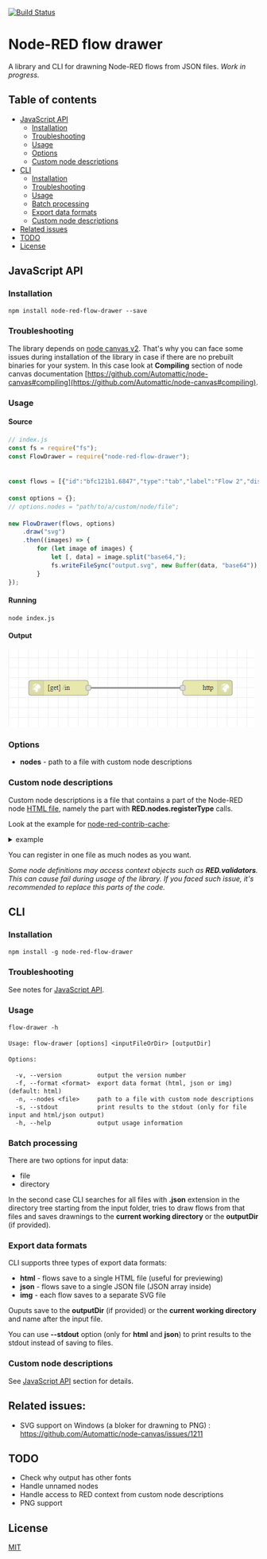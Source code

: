 [![Build Status](https://travis-ci.org/Ustimov/node-red-flow-drawer.svg?branch=master)](https://travis-ci.org/Ustimov/node-red-flow-drawer)

# Node-RED flow drawer

A library and CLI for drawning Node-RED flows from JSON files. *Work in progress.*

## Table of contents

* [JavaScript API](#javascript-api)
  * [Installation](#installation)
  * [Troubleshooting](#troubleshooting)
  * [Usage](#usage)
  * [Options](#options)
  * [Custom node descriptions](#custom-node-descriptions)
* [CLI](#cli)
  * [Installation](#installation-1)
  * [Troubleshooting](#troubleshooting-1)
  * [Usage](#usage-1)
  * [Batch processing](#batch-processing)
  * [Export data formats](#export-data-formats)
  * [Custom node descriptions](#custom-node-descriptions-1)
* [Related issues](#related-issues)
* [TODO](#todo)
* [License](#license)

## JavaScript API

### Installation

```
npm install node-red-flow-drawer --save
```

### Troubleshooting

The library depends on [node canvas v2](https://github.com/Automattic/node-canvas). That's why you can face some issues during installation of the library in case if there are no prebuilt binaries for your system. In this case look at **Compiling** section of node canvas documentation [https://github.com/Automattic/node-canvas#compiling](https://github.com/Automattic/node-canvas#compiling).

### Usage

#### Source

```javascript
// index.js
const fs = require("fs");
const FlowDrawer = require("node-red-flow-drawer");
 
 
const flows = [{"id":"bfc121b1.6847","type":"tab","label":"Flow 2","disabled":false,"info":""},{"id":"c1f897dd.90a048","type":"http in","z":"bfc121b1.6847","name":"","url":"/in","method":"get","upload":false,"swaggerDoc":"","x":200,"y":540,"wires":[["9b1c0d8f.216f2"]]},{"id":"9b1c0d8f.216f2","type":"http response","z":"bfc121b1.6847","name":"","statusCode":"200","headers":{},"x":500,"y":540,"wires":[]}];
 
const options = {};
// options.nodes = "path/to/a/custom/node/file";
 
new FlowDrawer(flows, options)
    .draw("svg")
    .then((images) => {
        for (let image of images) {
            let [, data] = image.split("base64,");
            fs.writeFileSync("output.svg", new Buffer(data, "base64"));
        }
});
```

#### Running

```
node index.js
```

#### Output

![Output](/docs/img/output.png)

### Options

* **nodes** - path to a file with custom node descriptions

### Custom node descriptions

Custom node descriptions is a file that contains a part of the Node-RED node [HTML file](https://nodered.org/docs/creating-nodes/node-html), namely the part with **RED.nodes.registerType** calls.

Look at the example for [node-red-contrib-cache](https://github.com/CANDY-LINE/node-red-contrib-cache):
<details>
<summary>example</summary>

*Note the first line of the file. It's required to get access to current context.*

```javascript
const RED = this.RED;
 
RED.nodes.registerType('Cache in',{
  category: 'input',
  defaults: {
    name: { name: '' },
    cache: { type: 'Cache', required: true },
    keyType: { value : 'msg' },
    keyProperty: { value: 'topic', required: true },
    valueType: { value : 'msg' },
    valueProperty: { value: 'payload', required: true },
    useString: { value: false, required: false }
  },
  color: 'Turquoise',
  inputs: 1,
  outputs: 1,
  icon: "db.png",
  label: function() {
    return this.name || 'Cache';
  },
  labelStyle: function() {
    return this.name ? 'node_label_italic' : '';
  },
  oneditprepare: function() {
    $("#node-input-keyProperty").typedInput({default:this.keyType||'msg',types:['msg']});
    $("#node-input-valueProperty").typedInput({default:this.valueType||'msg',types:['msg']});
  }
});
RED.nodes.registerType('Cache out',{
  category: 'output',
  defaults: {
    name: { name: '' },
    cache: { type: 'Cache', required: true },
    keyType: { value : 'msg' },
    keyProperty: { value: 'topic', required: true },
    valueType: { value : 'msg' },
    valueProperty: { value: 'payload', required: true },
    ttlType: { value : 'msg' },
    ttlProperty: { value: '', required: false },
    useString: { value: false, required: false }
  },
  color: 'Turquoise',
  inputs: 1,
  outputs: 0,
  icon: "db.png",
  align: 'right',
  label: function() {
    return this.name || 'Cache';
  },
  labelStyle: function() {
    return this.name ? 'node_label_italic' : '';
  },
  oneditprepare: function() {
    $("#node-input-keyProperty").typedInput({default:this.keyType||'msg',types:['msg']});
    $("#node-input-valueProperty").typedInput({default:this.valueType||'msg',types:['msg']});
    $("#node-input-ttlProperty").typedInput({default:this.ttlType||'msg',types:['msg']});
  }
});
RED.nodes.registerType('Cache',{
  category: 'config',
  defaults: {
    name: { value: '', required: false },
    defaultTtl: { value: '', required: false },
    checkPeriod: { value: '', required: false },
  },
  label: function() {
    return this.name;
  },
});
```

</details>

You can register in one file as much nodes as you want.

*Some node definitions may access context objects such as **RED.validators**. This can cause fail during usage of the library. If you faced such issue, it's recommended to replace this parts of the code.*

## CLI

### Installation

```
npm install -g node-red-flow-drawer
```

### Troubleshooting

See notes for [JavaScript API](#troubleshooting).

### Usage

```
flow-drawer -h

Usage: flow-drawer [options] <inputFileOrDir> [outputDir]

Options:

  -v, --version          output the version number
  -f, --format <format>  export data format (html, json or img) (default: html)
  -n, --nodes <file>     path to a file with custom node descriptions
  -s, --stdout           print results to the stdout (only for file input and html/json output)
  -h, --help             output usage information
```

### Batch processing

There are two options for input data:
* file
* directory

In the second case CLI searches for all files with **.json** extension in the directory tree starting from the input folder, tries to draw flows from that files and saves drawnings to the **current working directory** or the **outputDir** (if provided).

### Export data formats

CLI supports three types of export data formats:
* **html** - flows save to a single HTML file (useful for previewing)
* **json** - flows save to a single JSON file (JSON array inside)
* **img** - each flow saves to a separate SVG file

Ouputs save to the **outputDir** (if provided) or the **current working directory** and name after the input file.

You can use **--stdout** option (only for **html** and **json**) to print results to the stdout instead of saving to files.

### Custom node descriptions

See [JavaScript API](#custom-node-descriptions) section for details.

## Related issues:

* SVG support on Windows (a bloker for drawning to PNG) : https://github.com/Automattic/node-canvas/issues/1211

## TODO

* Check why output has other fonts
* Handle unnamed nodes
* Handle access to RED context from custom node descriptions
* PNG support
 
## License

[MIT](/LICENSE)
